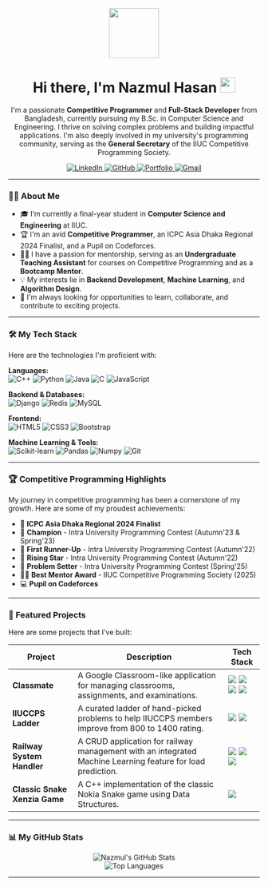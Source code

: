 <div id="header" align="center">
  <img src="https://media.giphy.com/media/M9gbBd9nbDrOTu1Mqx/giphy.gif" width="100"/>
  <h1>
    Hi there, I'm Nazmul Hasan
    <img src="https://media.giphy.com/media/hvRJCLFzcasrR4ia7z/giphy.gif" width="30px"/>
  </h1>
  <p>
    I'm a passionate <strong>Competitive Programmer</strong> and <strong>Full-Stack Developer</strong> from Bangladesh, currently pursuing my B.Sc. in Computer Science and Engineering. I thrive on solving complex problems and building impactful applications. I'm also deeply involved in my university's programming community, serving as the <strong>General Secretary</strong> of the IIUC Competitive Programming Society.
  </p>
  
  <p align="center">
    <!-- Replace the links with your actual profile URLs -->
    <a href="https://www.linkedin.com/in/nazmul-hasan-1329511aa/" target="_blank">
      <img src="https://img.shields.io/badge/LinkedIn-0077B5?style=for-the-badge&logo=linkedin&logoColor=white" alt="LinkedIn"/>
    </a>
    <a href="https://github.com/hasan-nazmul" target="_blank">
      <img src="https://img.shields.io/badge/GitHub-181717?style=for-the-badge&logo=github&logoColor=white" alt="GitHub"/>
    </a>
     <a href="https://personal-portfolio-pi-topaz.vercel.app/" target="_blank">
      <img src="https://img.shields.io/badge/Portfolio-00C7B7?style=for-the-badge&logo=firebase&logoColor=white" alt="Portfolio"/>
    </a>
    <a href="mailto:nh2826239@gmail.com">
      <img src="https://img.shields.io/badge/Gmail-D14836?style=for-the-badge&logo=gmail&logoColor=white" alt="Gmail"/>
    </a>
  </p>
</div>

---

### 👨‍💻 About Me

- 🎓 I’m currently a final-year student in **Computer Science and Engineering** at IIUC.
- 🏆 I'm an avid **Competitive Programmer**, an ICPC Asia Dhaka Regional 2024 Finalist, and a Pupil on Codeforces.
- 👨‍🏫 I have a passion for mentorship, serving as an **Undergraduate Teaching Assistant** for courses on Competitive Programming and as a **Bootcamp Mentor**.
- 💡 My interests lie in **Backend Development**, **Machine Learning**, and **Algorithm Design**.
- 🚀 I'm always looking for opportunities to learn, collaborate, and contribute to exciting projects.

---

### 🛠️ My Tech Stack

Here are the technologies I'm proficient with:

<p align="left">
  <strong>Languages:</strong><br>
  <img src="https://img.shields.io/badge/C%2B%2B-00599C?style=for-the-badge&logo=c%2B%2B&logoColor=white" alt="C++"/>
  <img src="https://img.shields.io/badge/Python-3776AB?style=for-the-badge&logo=python&logoColor=white" alt="Python"/>
  <img src="https://img.shields.io/badge/Java-ED8B00?style=for-the-badge&logo=java&logoColor=white" alt="Java"/>
  <img src="https://img.shields.io/badge/C-A8B9CC?style=for-the-badge&logo=c&logoColor=black" alt="C"/>
  <img src="https://img.shields.io/badge/JavaScript-F7DF1E?style=for-the-badge&logo=javascript&logoColor=black" alt="JavaScript"/>
</p>

<p align="left">
  <strong>Backend & Databases:</strong><br>
  <img src="https://img.shields.io/badge/Django-092E20?style=for-the-badge&logo=django&logoColor=white" alt="Django"/>
  <img src="https://img.shields.io/badge/Redis-DC382D?style=for-the-badge&logo=redis&logoColor=white" alt="Redis"/>
  <img src="https://img.shields.io/badge/MySQL-4479A1?style=for-the-badge&logo=mysql&logoColor=white" alt="MySQL"/>
</p>

<p align="left">
  <strong>Frontend:</strong><br>
  <img src="https://img.shields.io/badge/HTML5-E34F26?style=for-the-badge&logo=html5&logoColor=white" alt="HTML5"/>
  <img src="https://img.shields.io/badge/CSS3-1572B6?style=for-the-badge&logo=css3&logoColor=white" alt="CSS3"/>
  <img src="https://img.shields.io/badge/Bootstrap-7952B3?style=for-the-badge&logo=bootstrap&logoColor=white" alt="Bootstrap"/>
</p>

<p align="left">
  <strong>Machine Learning & Tools:</strong><br>
  <img src="https://img.shields.io/badge/scikit--learn-F7931E?style=for-the-badge&logo=scikit-learn&logoColor=white" alt="Scikit-learn"/>
  <img src="https://img.shields.io/badge/Pandas-150458?style=for-the-badge&logo=pandas&logoColor=white" alt="Pandas"/>
  <img src="https://img.shields.io/badge/Numpy-013243?style=for-the-badge&logo=numpy&logoColor=white" alt="Numpy"/>
  <img src="https://img.shields.io/badge/Git-F05032?style=for-the-badge&logo=git&logoColor=white" alt="Git"/>
</p>

---

### 🏆 Competitive Programming Highlights

My journey in competitive programming has been a cornerstone of my growth. Here are some of my proudest achievements:

- 🏅 **ICPC Asia Dhaka Regional 2024 Finalist**
- 🥇 **Champion** - Intra University Programming Contest (Autumn'23 & Spring'23)
- 🥈 **First Runner-Up** - Intra University Programming Contest (Autumn'22)
- 🌟 **Rising Star** - Intra University Programming Contest (Autumn'22)
- 📝 **Problem Setter** - Intra University Programming Contest (Spring'25)
- 👨‍🏫 **Best Mentor Award** - IIUC Competitive Programming Society (2025)
- 💻 **Pupil on Codeforces**

---

### 🚀 Featured Projects

Here are some projects that I've built:

| Project                                     | Description                                                                                              | Tech Stack                                                                                                                              |
| ------------------------------------------- | -------------------------------------------------------------------------------------------------------- | --------------------------------------------------------------------------------------------------------------------------------------- |
| **Classmate**                               | A Google Classroom-like application for managing classrooms, assignments, and examinations.              | <img src="https://img.shields.io/badge/Django-092E20?style=flat&logo=django&logoColor=white"/> <img src="https://img.shields.io/badge/Redis-DC382D?style=flat&logo=redis&logoColor=white"/> <img src="https://img.shields.io/badge/JavaScript-F7DF1E?style=flat&logo=javascript&logoColor=black"/> <img src="https://img.shields.io/badge/Bootstrap-7952B3?style=flat&logo=bootstrap&logoColor=white"/> |
| **IIUCCPS Ladder**                          | A curated ladder of hand-picked problems to help IIUCCPS members improve from 800 to 1400 rating.         | <img src="https://img.shields.io/badge/HTML5-E34F26?style=flat&logo=html5&logoColor=white"/> <img src="https://img.shields.io/badge/CSS3-1572B6?style=flat&logo=css3&logoColor=white"/> |
| **Railway System Handler**                  | A CRUD application for railway management with an integrated Machine Learning feature for load prediction. | <img src="https://img.shields.io/badge/Django-092E20?style=flat&logo=django&logoColor=white"/> <img src="https://img.shields.io/badge/Bootstrap-7952B3?style=flat&logo=bootstrap&logoColor=white"/> <img src="https://img.shields.io/badge/scikit--learn-F7931E?style=flat&logo=scikit-learn&logoColor=white"/> |
| **Classic Snake Xenzia Game**               | A C++ implementation of the classic Nokia Snake game using Data Structures.                              | <img src="https://img.shields.io/badge/C%2B%2B-00599C?style=flat&logo=c%2B%2B&logoColor=white"/>                                       |


---

### 📊 My GitHub Stats

<p align="center">
  <!-- Replace `hasan-nazmul` with your GitHub username if it's different -->
  <img src="https://github-readme-stats.vercel.app/api?username=hasan-nazmul&show_icons=true&theme=dracula&include_all_commits=true&count_private=true" alt="Nazmul's GitHub Stats"/>
  <br/>
  <img src="https://github-readme-stats.vercel.app/api/top-langs/?username=hasan-nazmul&layout=compact&langs_count=8&theme=dracula" alt="Top Languages"/>
</p>

---
